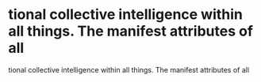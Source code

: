 # tional collective intelligence within all things. The manifest attributes of all

tional collective intelligence within all things. The manifest attributes of all